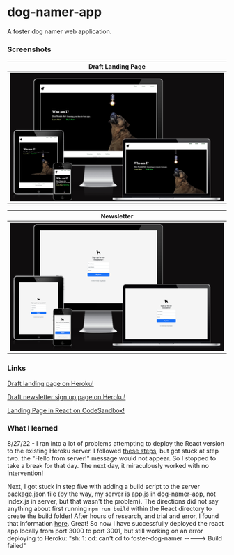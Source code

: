 # dog-namer-app

A foster dog namer web application.

### Screenshots

|                                                       <b>Draft Landing Page</b>                                                        |
| :------------------------------------------------------------------------------------------------------------------------------------: |
| ![Draft Landing Page](https://github.com/Faraja17/dog-namer-app/blob/main/Screen%20Shot%202022-08-25%20at%202.14.28%20PM.png?raw=true) |

|                                                       <b>Newsletter</b>                                                        |
| :----------------------------------------------------------------------------------------------------------------------------: |
| ![Newsletter](https://github.com/Faraja17/dog-namer-app/blob/main/Screen%20Shot%202022-08-24%20at%201.42.34%20AM.png?raw=true) |

### Links

[Draft landing page on Heroku!](https://foster-dog-namer.herokuapp.com/)

[Draft newsletter sign up page on Heroku!](https://foster-dog-namer.herokuapp.com/signup.html)

[Landing Page in React on CodeSandbox!](https://ngu7fl.csb.app/)

### What I learned

8/27/22 - I ran into a lot of problems attempting to deploy the React version to the existing Heroku server. I followed [these steps](https://www.freecodecamp.org/news/how-to-create-a-react-app-with-a-node-backend-the-complete-guide/), but got stuck at step two. the "Hello from server!" message would not appear. So I stopped to take a break for that day. The next day, it miraculously worked with no intervention!

Next, I got stuck in step five with adding a build script to the server package.json file (by the way, my server is app.js in dog-namer-app, not index.js in server, but that wasn't the problem). The directions did not say anything about first running `npm run build` within the React directory to create the build folder! After hours of research, and trial and error, I found that information [here](https://stackoverflow.com/questions/41495658/use-custom-build-output-folder-when-using-create-react-app). Great! So now I have successfully deployed the react app locally from port 3000 to port 3001, but still working on an error deploying to Heroku: "sh: 1: cd: can't cd to foster-dog-namer
-----> Build failed"

